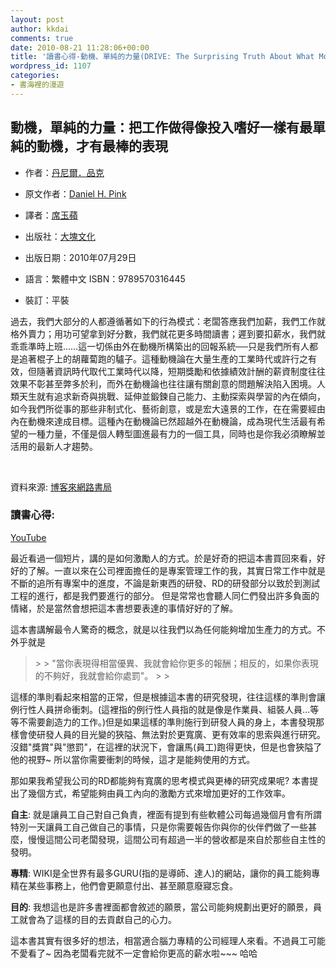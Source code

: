 ```yaml
---
layout: post
author: kkdai
comments: true
date: 2010-08-21 11:28:06+00:00
title: '讀書心得-動機、單純的力量(DRIVE: The Surprising Truth About What Motivates Us)'
wordpress_id: 1107
categories:
- 書海裡的漫遊
---
```


 ## 動機，單純的力量：把工作做得像投入嗜好一樣有最單純的動機，才有最棒的表現



   * 作者：[丹尼爾．品克](http://search.books.com.tw/exep/prod_search.php?key=%A4%A6%A5%A7%BA%B8%A1D%AB%7E%A7J&f=author)
     
   * 原文作者：[Daniel H. Pink](http://search.books.com.tw/exep/prod_search.php?key=Daniel%20H.%20Pink&f=author)
     
   * 譯者：[席玉蘋](http://search.books.com.tw/exep/prod_search.php?key=%AEu%A5%C9%C4%AB&f=author)
     
   * 出版社：[大塊文化](http://www.books.com.tw/exep/pub_book.php?pubid=locus)
     
   * 出版日期：2010年07月29日 
     
   * 語言：繁體中文 ISBN：9789570316445 
     
   * 裝訂：平裝 
     



過去，我們大部分的人都遵循著如下的行為模式：老闆答應我們加薪，我們工作就格外賣力；用功可望拿到好分數，我們就花更多時間讀書；遲到要扣薪水，我們就乖乖準時上班……這一切係由外在動機所構築出的回報系統──只是我們所有人都是追著棍子上的胡蘿蔔跑的驢子。這種動機論在大量生產的工業時代或許行之有效，但隨著資訊時代取代工業時代以降，短期獎勵和依據績效計酬的薪資制度往往效果不彰甚至弊多於利，而外在動機論也往往讓有關創意的問題解決陷入困境。人類天生就有追求新奇與挑戰、延伸並鍛鍊自己能力、主動探索與學習的內在傾向，如今我們所從事的那些非制式化、藝術創意，或是宏大遠景的工作，在在需要經由內在動機來達成目標。這種內在動機論已然超越外在動機論，成為現代生活最有希望的一種力量，不僅是個人轉型圖進最有力的一個工具，同時也是你我必須瞭解並活用的最新人才趨勢。

​    

 資料來源: [博客來網路書局](http://www.books.com.tw/exep/prod/booksfile.php?item=0010476180)



### **讀書心得**:

[YouTube](http://www.youtube.com/watch?v=u6XAPnuFjJc)

 

最近看過一個短片，講的是如何激勵人的方式。於是好奇的把這本書買回來看，好好的了解。一直以來在公司裡面擔任的是專案管理工作的我，其實日常工作中就是不斷的追所有專案中的進度，不論是新東西的研發、RD的研發部分以致於到測試工程的進行，都是我們要進行的部分。 但是常常也會聽人同仁們發出許多負面的情緒，於是當然會想把這本書想要表達的事情好好的了解。

 

這本書講解最令人驚奇的概念，就是以往我們以為任何能夠增加生產力的方式。不外乎就是

 

<blockquote>  
> 
> "當你表現得相當優異、我就會給你更多的報酬；相反的，如果你表現的不夠好，我就會給你處罰"。
> 
> </blockquote>



這樣的準則看起來相當的正常，但是根據這本書的研究發現，往往這樣的準則會讓例行性人員拼命衝刺。(這裡指的例行性人員指的就是像是作業員、組裝人員…等等不需要創造力的工作。)但是如果這樣的準則施行到研發人員的身上，本書發現那樣會使研發人員的目光變的狹隘、無法對於更寬廣、更有效率的思索與進行研究。 沒錯"獎賞"與"懲罰"，在這裡的狀況下，會讓馬(員工)跑得更快，但是也會狹隘了他的視野~ 所以當你需要衝刺的時候，這才是能夠使用的方式。

 

那如果我希望我公司的RD都能夠有寬廣的思考模式與更棒的研究成果呢? 本書提出了幾個方式，希望能夠由員工內向的激勵方式來增加更好的工作效率。

 

**自主**: 就是讓員工自己對自己負責，裡面有提到有些軟體公司每過幾個月會有所謂特別一天讓員工自己做自己的事情，只是你需要報告你與你的伙伴們做了一些甚麼，慢慢這間公司老闆發現，這間公司有超過一半的營收都是來自於那些自主性的發明。

 

**專精**: WIKI是全世界有最多GURU(指的是導師、達人)的網站，讓你的員工能夠專精在某些事務上，他們會更願意付出、甚至願意廢寢忘食。

 

**目的**: 我想這也是許多書裡面都會敘述的願景，當公司能夠規劃出更好的願景，員工就會為了這樣的目的去貢獻自己的心力。

 

這本書其實有很多好的想法，相當適合腦力專精的公司經理人來看。不過員工可能不愛看了~ 因為老闆看完就不一定會給你更高的薪水啦~~~ 哈哈
